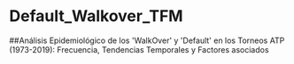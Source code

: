 # Default_Walkover_TFM

##Análisis Epidemiológico de los 'WalkOver' y 'Default' en los Torneos ATP (1973-2019): Frecuencia, Tendencias Temporales y Factores asociados
